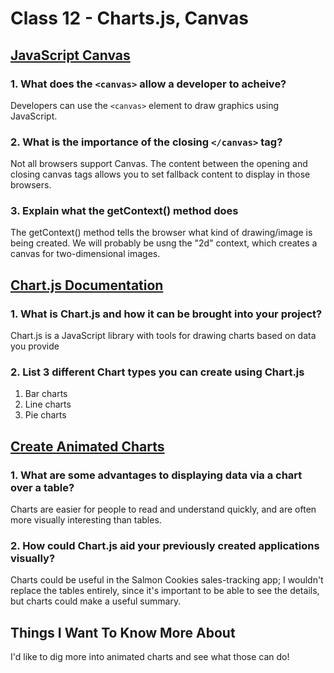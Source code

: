 # Class 12 - Charts.js, Canvas

## [JavaScript Canvas](https://www.javascripttutorial.net/web-apis/javascript-canvas/>)

### 1. What does the `<canvas>` allow a developer to acheive?

Developers can use the `<canvas>` element to draw graphics using JavaScript.

### 2. What is the importance of the closing `</canvas>` tag?

Not all browsers support Canvas. The content between the opening and closing canvas tags allows you to set fallback content to display in those browsers.

### 3. Explain what the getContext() method does

The getContext() method tells the browser what kind of drawing/image is being created. We will probably be usng the "2d" context, which creates a canvas for two-dimensional images.

## [Chart.js Documentation](https://www.chartjs.org/docs/latest/)

### 1. What is Chart.js and how it can be brought into your project?

Chart.js is a JavaScript library with tools for drawing charts based on data you provide

### 2. List 3 different Chart types you can create using Chart.js

1. Bar charts
2. Line charts
3. Pie charts

## [Create Animated Charts](https://www.webdesignerdepot.com/2013/11/easily-create-stunning-animated-charts-with-chart-js/)

### 1. What are some advantages to displaying data via a chart over a table?

Charts are easier for people to read and understand quickly, and are often more visually interesting than tables.

### 2. How could Chart.js aid your previously created applications visually?

Charts could be useful in the Salmon Cookies sales-tracking app; I wouldn't replace the tables entirely, since it's important to be able to see the details, but charts could make a useful summary.

## Things I Want To Know More About

I'd like to dig more into animated charts and see what those can do!
